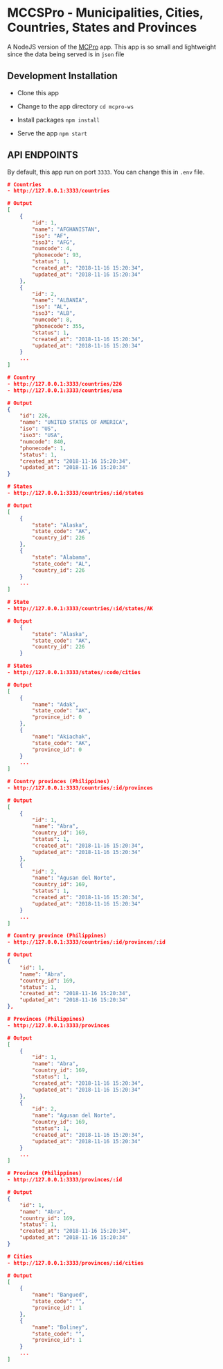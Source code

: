# MCCSPro - Municipalities, Cities, Countries, States and Provinces

A NodeJS version of the [MCPro](https://github.com/jsdecena/mcpro) app.
This app is so small and lightweight since the data being served is in `json` file

## Development Installation

- Clone this app

- Change to the app directory `cd mcpro-ws`

- Install packages `npm install`

- Serve the app `npm start`

## API ENDPOINTS

By default, this app run on port `3333`. You can change this in `.env` file.

```json
# Countries
- http://127.0.0.1:3333/countries

# Output
[
    {
        "id": 1,
        "name": "AFGHANISTAN",
        "iso": "AF",
        "iso3": "AFG",
        "numcode": 4,
        "phonecode": 93,
        "status": 1,
        "created_at": "2018-11-16 15:20:34",
        "updated_at": "2018-11-16 15:20:34"
    },
    {
        "id": 2,
        "name": "ALBANIA",
        "iso": "AL",
        "iso3": "ALB",
        "numcode": 8,
        "phonecode": 355,
        "status": 1,
        "created_at": "2018-11-16 15:20:34",
        "updated_at": "2018-11-16 15:20:34"
    }
    ...
]
```

```json
# Country
- http://127.0.0.1:3333/countries/226
- http://127.0.0.1:3333/countries/usa

# Output
{
    "id": 226,
    "name": "UNITED STATES OF AMERICA",
    "iso": "US",
    "iso3": "USA",
    "numcode": 840,
    "phonecode": 1,
    "status": 1,
    "created_at": "2018-11-16 15:20:34",
    "updated_at": "2018-11-16 15:20:34"
}
```

```json
# States
- http://127.0.0.1:3333/countries/:id/states

# Output
[
    {
        "state": "Alaska",
        "state_code": "AK",
        "country_id": 226
    },
    {
        "state": "Alabama",
        "state_code": "AL",
        "country_id": 226
    }
    ...
]
```

```json
# State
- http://127.0.0.1:3333/countries/:id/states/AK

# Output
    {
        "state": "Alaska",
        "state_code": "AK",
        "country_id": 226
    }
```

```json
# States
- http://127.0.0.1:3333/states/:code/cities

# Output
[
    {
        "name": "Adak",
        "state_code": "AK",
        "province_id": 0
    },
    {
        "name": "Akiachak",
        "state_code": "AK",
        "province_id": 0
    }
    ...
]
```

```json
# Country provinces (Philippines)
- http://127.0.0.1:3333/countries/:id/provinces

# Output
[
    {
        "id": 1,
        "name": "Abra",
        "country_id": 169,
        "status": 1,
        "created_at": "2018-11-16 15:20:34",
        "updated_at": "2018-11-16 15:20:34"
    },
    {
        "id": 2,
        "name": "Agusan del Norte",
        "country_id": 169,
        "status": 1,
        "created_at": "2018-11-16 15:20:34",
        "updated_at": "2018-11-16 15:20:34"
    }
    ...
]
```

```json
# Country province (Philippines)
- http://127.0.0.1:3333/countries/:id/provinces/:id

# Output
{
    "id": 1,
    "name": "Abra",
    "country_id": 169,
    "status": 1,
    "created_at": "2018-11-16 15:20:34",
    "updated_at": "2018-11-16 15:20:34"
},
```

```json
# Provinces (Philippines)
- http://127.0.0.1:3333/provinces

# Output
[
    {
        "id": 1,
        "name": "Abra",
        "country_id": 169,
        "status": 1,
        "created_at": "2018-11-16 15:20:34",
        "updated_at": "2018-11-16 15:20:34"
    },
    {
        "id": 2,
        "name": "Agusan del Norte",
        "country_id": 169,
        "status": 1,
        "created_at": "2018-11-16 15:20:34",
        "updated_at": "2018-11-16 15:20:34"
    }
    ...
]
```

```json
# Province (Philippines)
- http://127.0.0.1:3333/provinces/:id

# Output
{
    "id": 1,
    "name": "Abra",
    "country_id": 169,
    "status": 1,
    "created_at": "2018-11-16 15:20:34",
    "updated_at": "2018-11-16 15:20:34"
}
```

```json
# Cities
- http://127.0.0.1:3333/provinces/:id/cities

# Output
[
    {
        "name": "Bangued",
        "state_code": "",
        "province_id": 1
    },
    {
        "name": "Boliney",
        "state_code": "",
        "province_id": 1
    }
    ...
]
```